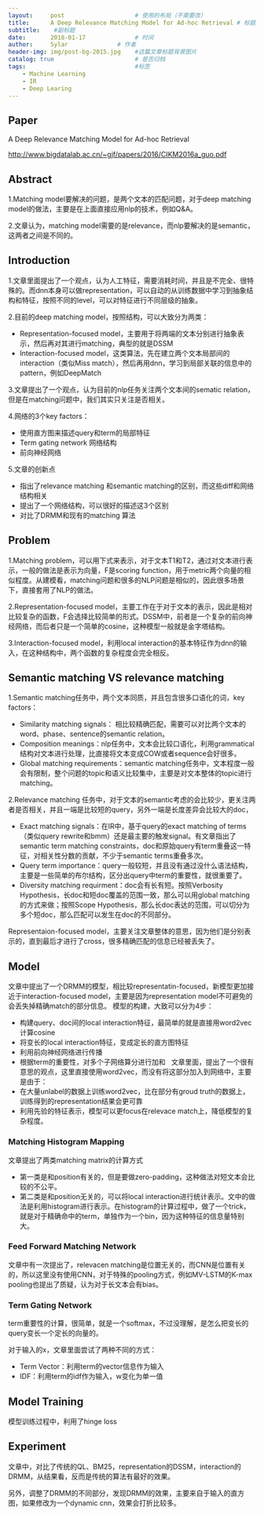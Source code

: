 ```yaml
---
layout:     post                    # 使用的布局（不需要改）
title:      A Deep Relevance Matching Model for Ad-hoc Retrieval # 标题 
subtitle:    #副标题
date:       2018-01-17              # 时间
author:     Sylar              # 作者
header-img: img/post-bg-2015.jpg    #这篇文章标题背景图片
catalog: true                       # 是否归档
tags:                               #标签
    - Machine Learning
    - IR
    - Deep Learing
---
```

## Paper
A Deep Relevance Matching Model for Ad-hoc Retrieval

http://www.bigdatalab.ac.cn/~gjf/papers/2016/CIKM2016a_guo.pdf

## Abstract
1.Matching model要解决的问题，是两个文本的匹配问题，对于deep matching model的做法，主要是在上面直接应用nlp的技术，例如Q&A。

2.文章认为，matching model需要的是relevance，而nlp要解决的是semantic，这两者之间是不同的。


## Introduction
1.文章里面提出了一个观点，认为人工特征，需要消耗时间，并且是不完全、很特殊的。而dnn本身可以做representation，可以自动的从训练数据中学习到抽象结构和特征，按照不同的level，可以对特征进行不同层级的抽象。

2.目前的deep matching model，按照结构，可以大致分为两类：
+ Representation-focused model，主要用于将两端的文本分别进行抽象表示，然后再对其进行matching，典型的就是DSSM
+ Interaction-focused model，这类算法，先在建立两个文本局部间的interaction（类似Miss match），然后再用dnn，学习到局部关联的信息中的pattern，例如DeepMatch

3.文章提出了一个观点，认为目前的nlp任务关注两个文本间的sematic relation，但是在matching问题中，我们其实只关注是否相关。

4.网络的3个key factors：
+ 使用直方图来描述query和term的局部特征
+ Term gating network 网络结构
+ 前向神经网络

5.文章的创新点
+ 指出了relevance matching 和semantic matching的区别，而这些diff和网络结构相关
+ 提出了一个网络结构，可以很好的描述这3个区别
+ 对比了DRMM和现有的matching 算法

## Problem
1.Matching problem，可以用下式来表示，对于文本T1和T2，通过对文本进行表示，一般的做法是表示为向量，F是scoring function，用于metric两个向量的相似程度。从建模看，matching问题和很多的NLP问题是相似的，因此很多场景下，直接套用了NLP的做法。

2.Representation-focused model，主要工作在于对于文本的表示，因此是相对比较复杂的函数，F会选择比较简单的形式。DSSM中，前者是一个复杂的前向神经网络，而后者只是一个简单的cosine，这种模型一般就是金字塔结构。

3.Interaction-focused model，利用local interaction的基本特征作为dnn的输入，在这种结构中，两个函数的复杂程度会完全相反。

## Semantic matching VS relevance matching
1.Semantic matching任务中，两个文本同质，并且包含很多口语化的词，key factors：
+ Similarity matching signals： 相比较精确匹配，需要可以对比两个文本的word、phase、sentence的semantic relation。
+ Composition meanings：nlp任务中，文本会比较口语化，利用grammatical结构对文本进行处理，比直接将文本变成COW或者sequence会好很多。
+ Global matching requirements：semantic matching任务中，文本程度一般会有限制，整个问题的topic和语义比较集中，主要是对文本整体的topic进行matching。

2.Relevance matching 任务中，对于文本的semantic考虑的会比较少，更关注两者是否相关，并且一端是比较短的query，另外一端是长度差异会比较大的doc，
+ Exact matching signals：在IR中，基于query的exact matching of terms（类似query rewrite和bmm）还是最主要的触发signal。有文章指出了semantic term matching constraints，doc和原始query有term重叠这一特征，对相关性分数的贡献，不少于semantic terms重叠多次。
+ Query term importance：query一般较短，并且没有通过没什么语法结构，主要是一些简单的布尔结构，区分出query中term的重要性，就很重要了。
+ Diversity matching requirment：doc会有长有短。按照Verbosity Hypothesis，长doc和短doc覆盖的范围一致，那么可以用global matching的方式来做；按照Scope Hypothesis，那么长doc表达的范围，可以切分为多个短doc，那么匹配可以发生在doc的不同部分。

Representaion-focused model，主要关注文章整体的意思，因为他们是分别表示的，直到最后才进行了cross，很多精确匹配的信息已经被丢失了。

## Model
文章中提出了一个DRMM的模型，相比较representatin-focused，新模型更加接近于interaction-focused model，主要是因为representation model不可避免的会丢失掉精确match的部分信息。
模型的构建，大致可以分为4步：
+ 构建query、doc间的local interaction特征，最简单的就是直接用word2vec计算cosine
+ 将变长的local interaction特征，变成定长的直方图特征
+ 利用前向神经网络进行传播
+ 根据term的重要性，对多个子网络算分进行加和
 
文章里面，提出了一个很有意思的观点，这里直接使用word2vec，而没有将这部分加入到网络中，主要是由于：
+ 在大量unlabel的数据上训练word2vec，比在部分有groud truth的数据上，训练得到的representation结果会更可靠
+ 利用先验的特征表示，模型可以更focus在relevace match上，降低模型的复杂程度。

### Matching Histogram Mapping
文章提出了两类matching matrix的计算方式
+ 第一类是和position有关的，但是要做zero-padding，这种做法对短文本会比较的不公平。
+ 第二类是和position无关的，可以将local interaction进行统计表示。文中的做法是利用histogram进行表示。在histogram的计算过程中，做了一个trick，就是对于精确命中的term，单独作为一个bin，因为这种特征的信息量特别大。

### Feed Forward Matching Network
文章中有一次提出了，relevacen matching是位置无关的，而CNN是位置有关的，所以这里没有使用CNN，对于特殊的pooling方式，例如MV-LSTM的K-max pooling也提出了质疑，认为对于长文本会有bias。

### Term Gating Network
term重要性的计算，很简单，就是一个softmax，不过没理解，是怎么把变长的query变长一个定长的向量的。

对于输入的x，文章里面尝试了两种不同的方式：
+ Term Vector：利用term的vector信息作为输入
+ IDF：利用term的idf作为输入，w变化为单一值

## Model Training
模型训练过程中，利用了hinge loss

## Experiment
文章中，对比了传统的QL、BM25，representation的DSSM，interaction的DRMM，从结果看，反而是传统的算法有最好的效果。

另外，调整了DRMM的不同部分，发现DRMM的效果，主要来自于输入的直方图，如果修改为一个dynamic cnn，效果会打折比较多。
